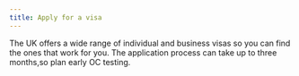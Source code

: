 ```yaml
---
title: Apply for a visa
---
```


The UK offers a wide range of individual and business visas so you can find the ones that work for you. The application process can take up to three months,so plan early OC testing.
